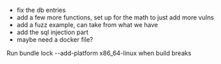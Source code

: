 - fix the db entries 
- add a few more functions, set up for the math to just add more vulns
- add a fuzz example, can take from what we have
- add the sql injection part
- maybe need a docker file?

Run bundle lock --add-platform x86_64-linux when build breaks